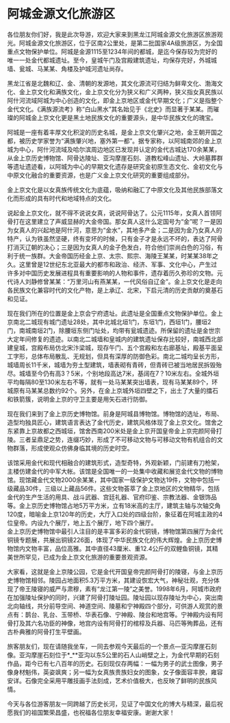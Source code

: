# 阿城金源文化旅游区  
各位朋友你们好，我是此次导游，欢迎大家来到黑龙江阿城金源文化旅游区旅游观光。阿城金源文化旅游区，位于区南2公里处，是第二批国家4A级旅游区，为全国重点文物保护单位。阿城是金源1115至1234年间的都城，是迄今保存较为完好的唯一一处金代都城遗址。至今，皇城午门及宫殿建筑遗址，均保存完好，外城城墙、瓮城、马某某、角楼及护城河遗址尚存。  

黑龙江省是北魏和辽、金、清朝的发源地，其文化源流可归结为鲜卑文化、渤海文化、金上京文化和满族文化，金上京文化分为狭义和广义两种，狭义指女真民族以阿什河流域阿城为中心创造的文化，即金上京地区或金代早期文化；广义是指整个金代文化。《满族源流考》称“白山黑水”其名始见于《北史》而显著于某某。而璀璨的阿城金上京文化更是黑土地民族文化的重要源头，是中华民族文化的瑰宝。  

阿城是一座有着丰厚文化积淀的历史名城，是金上京文化肇兴之地，金王朝开国之都，被历史学家誉为“满族肇兴地，塞外第一都”。据专家称，以阿城南郊的金上京城为中心，阿什河流域及哈尔滨周边地区已发现并认定的金代古城达170余某某，从金上京历史博物馆、阿骨达陵址、亚沟摩崖石刻、道教松峰山遗址、大岭墓葬群等遗址遗迹看，以阿城为中心的早期文化遗存是研究金初原生态文化、金初文化与中原文化融合的重要资源，也是广义金上京文化研究的重要组成部分。  

金上京文化是以女真族传统文化为底蕴，吸纳和融汇了中原文化及其他民族部落文化而形成的具有时代和地域特点的文化。  

说起金上京文化，就不得不说说女真，说说阿骨达了。公元1115年，女真人首领阿骨打在这里建立了声威显赫的大金帝国。那女真人这什么定国号为“金”呢？一是因为女真人的兴起地是阿什河，意思为“金水”，其地多产金；二是因为金乃女真人的特产，认为铁虽然坚硬，终有变坏的时候，只有金子才是永远不坏的，表达了阿骨打消灭辽朝的决心；三是因为女真人的金子色发白，符合他们崇尚白色的习俗，有利于统一族群。大金帝国历经金上京、太宗、熙宗、海陵王某某，时某某38年之久。这里曾是12世纪东北亚最大的都市和政治、经济、军事、文化中心，产生过许多对中国历史发展进程具有重要影响的人物和事件，遗存着历久弥珍的文物。元代诗人刘静修曾某某：“万里河山有燕某某，一代风俗自辽金”。金上京文化是走向各民族文化兼容时代的文化产物，是上承辽、北宋，下启元清的历史贡献的奠基石和见证。  

现在我们所在的位置是金上京会宁府遗址。此遗址是全国重点文物保护单位。金上京南北二城现有城门遗址28处，其中北城北垣1门，东垣1门，西垣1门，腰垣2门，南城南垣2门，除腰垣东侧门址处，均带有瓮城遗迹。所保留的遗址是金世宗大定年间修复的遗迹。以南北二城墙和皇城内的建筑遗址保存比较好，南城西北部建皇城，宫殿布局仿北宋汴梁城，现存午门、五个宫殿和左右廊基址，殿基平面呈工字形，总体布局散乱、无规划，但具有深厚的防御色彩。南北二城均呈长方形，城墙周长11千米，城墙为夯土型建筑，墙表砌有青砖，但青砖已被当地居民拆毁殆尽。城墙至今仍有高3？5米，个别地段高达7米，基阔在7？10米左右。全城外垣平均每隔80至130米左右不等，就有一处马某某突出墙表，现有马某某89个，环城原有马某某总数约92个。另外，在金上京城外垣四壁之下，出土了大量的擂石和铁箭簇，说明金上京的守卫主要是用矢石进行防御。  

现在我们来到了金上京历史博物馆。前身是阿城县博物馆。博物馆的选址，布局、造型均独具匠心，建筑语言表达了金代历史，建筑风格体现了金上京文化。馆舍之东紧靠上京故都之西城垣，馆舍西南200米处是金上京开国皇帝金上京完颜阿骨打陵。三者呈鼎足之势，连缀巧妙，形成了不可移动文物与可移动文物有机组合的文物群落，形成使观众仿佛身临其境的历史时空。  

该馆采用金代和现代相融合的建筑形式，造型奇特，外观新颖，门前建有刀枪架，主楼仿建金代的中军大帐。该馆是全国唯一的一处集中收藏和展览金代文物的博物馆。现馆藏金代文物2000余某某，其中国家一级保护文物达19件，文物中包括一级藏品30件，三级以上藏品56件。这些文物荟萃了金上京地区的文物精华，包括金代的生产生活的用具、战斗武器、宫廷礼器、官府印鉴、宗教法器、金银饰品等。金上京历史博物馆占地5万平方米，立有18米高的主厅，建筑主轴与次轴交角120度，暗喻金上京120年的历史，大厅入口处的四级台阶，象征着在阿城主政的4位皇帝。内设九个展厅，地上五个展厅，地下四个展厅。  
金上京历史博物馆中最引人注目的是丰富多彩的金代铜镜，博物馆第四展厅为金代铜镜专题展，共展出铜镜226面，体现了中华民族文化的伟大辉煌。金上京历史博物馆内文物丰富，品位高雅。其中直径43厘米、重12.4公斤的双鲤鱼铜镜，其精美世所罕见，已成为金上京文化旅游的重要景观资源。  

大家看，这就是金上京陵公园，它是金代开国皇帝完颜阿骨打的陵寝，与金上京历史博物馆相邻。陵园占地面积5.3万平方米，其建设恢宏大气，神秘壮观，充分体现了帝王陵寝的威严与肃穆，素有“龙江第一陵”之美誉。1998年6月，阿城市政府在加强陵址保护的同时，兴建了阿骨打陵址园。陵址园以现存陵址为中心，突出南北向轴线，共分前导空间、神道空间、陵墓和宁神殿四个部分，可供游人观赏的景点有：鹊台、乳台、玉带桥、华表石像、宁神殿、陵台和地宫等。宁神殿内设有阿骨打及其六名功臣的神像，地宫内设有阿骨打的棺椁及兵器、马匹等殉葬品，还有古朴典雅的阿骨打生平壁画。  

旅客朋友们，现在请随我坐车，一同去参观今天最后的一个景点—亚沟摩崖石刻像。亚沟摩崖石刻位于*_**亚沟以东5公里的石人山峭壁之上，为金代早期的石刻作品，距今已有七八百年的历史。石刻现仅存两幅：一幅为男子的武士图像，男子像身材魁伟，英姿飒爽；另一幅为女真族贵族妇女的图象，女子像面容丰腴，雍容安详。石像完全采用平雕技画手法刻成，艺术价值极大，也反映了鲜明的民族风情。  

今天与各位游客朋友一同跨越了历史长河，见证了中国文化的博大与精深，最后祝愿我们的祖国繁荣昌盛，也祝福各位朋友幸福安康。谢谢大家！  
